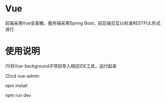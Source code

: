 # Vue
前端采用Vue全家桶，服务端采用Spring Boot，前后端交互以标准RESTFUL形式进行

# 使用说明
(1)将Vue-background子项目导入相应IDE工具，运行起来

(2)cd vue-admin

   npm install
   
   npm run dev
